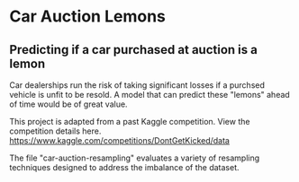 # Car Auction Lemons
## Predicting if a car purchased at auction is a lemon

Car dealerships run the risk of taking significant losses if a purchsed vehicle is unfit to be resold. A model that can predict these "lemons" ahead of time would be of great value.

This project is adapted from a past Kaggle competition. View the competition details here.
https://www.kaggle.com/competitions/DontGetKicked/data

The file "car-auction-resampling" evaluates a variety of resampling techniques designed to address the imbalance of the dataset. 

